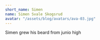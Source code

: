 ```yaml
---
short_name: Simen
name: Simen Svale Skogsrud
avatar: "/assets/blog/avatars/ava-03.jpg"
---
```

Simen grew his beard from junio high